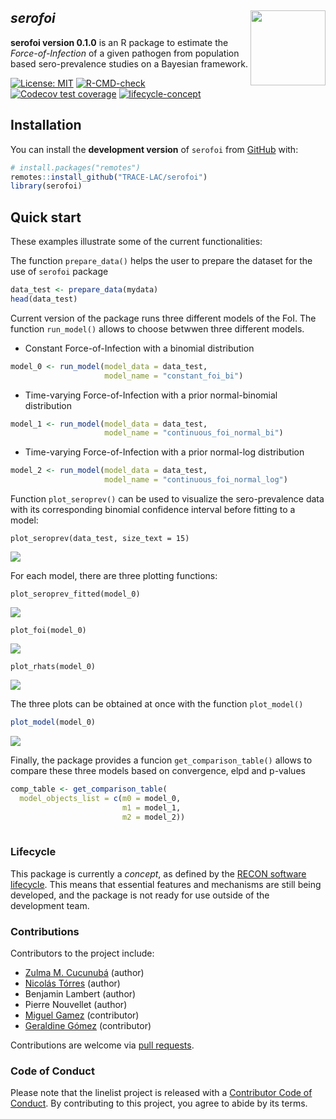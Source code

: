 
## *serofoi*<img src="man/figures/serofoi-logo.png" align="right" width="120" />

__serofoi version 0.1.0__ is an R package to estimate the *Force-of-Infection* of a given pathogen from population based sero-prevalence studies on a Bayesian framework.

<!-- badges: start -->

[![License:
MIT](https://img.shields.io/badge/License-MIT-yellow.svg)](https://opensource.org/licenses/MIT)
[![R-CMD-check](https://github.com/epiverse-trace/readepi/actions/workflows/R-CMD-check.yaml/badge.svg)](https://github.com/TRACE-LAC/serofoi/actions/workflows/R-CMD-check.yaml)
[![Codecov test
coverage](https://codecov.io/gh/epiverse-trace/readepi/branch/main/graph/badge.svg)](https://github.com/TRACE-LAC/serofoi?branch=dev)
[![lifecycle-concept](https://raw.githubusercontent.com/reconverse/reconverse.github.io/master/images/badge-concept.svg)](https://www.reconverse.org/lifecycle.html#concept)
<!-- badges: end -->

## Installation

You can install the **development version** of `serofoi` from
[GitHub](https://github.com/) with:

``` r
# install.packages("remotes")
remotes::install_github("TRACE-LAC/serofoi")
library(serofoi)
```

## Quick start

These examples illustrate some of the current functionalities:

The function `prepare_data()` helps the user to prepare the dataset for the use of `serofoi` package

``` r
data_test <- prepare_data(mydata)
head(data_test)
```

Current version of the package runs three different models of the FoI. The function `run_model()` allows to choose betwwen three different models.


- Constant Force-of-Infection with a binomial distribution
``` r
model_0 <- run_model(model_data = data_test,
                     model_name = "constant_foi_bi")
``` 

- Time-varying Force-of-Infection with a prior normal-binomial distribution
``` r
model_1 <- run_model(model_data = data_test,
                     model_name = "continuous_foi_normal_bi")
```

- Time-varying Force-of-Infection with a prior normal-log distribution
``` r
model_2 <- run_model(model_data = data_test,
                     model_name = "continuous_foi_normal_log")
``` 

Function `plot_seroprev()` can be used to visualize the sero-prevalence data with its corresponding binomial confidence interval before fitting to a model:
```
plot_seroprev(data_test, size_text = 15)
```
![](man/figures/plot_seroprev_example.png)

For each model, there are three plotting functions:
```
plot_seroprev_fitted(model_0)
``` 
![](man/figures/plot_seroprev_fitted_example.png)


```
plot_foi(model_0)
``` 
![](man/figures/plot_foi_example.png)


```
plot_rhats(model_0)
``` 
![](man/figures/plot_rhats_example.png)


The three plots can be obtained at once with the function `plot_model()`
``` r
plot_model(model_0)
```
![](man/figures/plot_model_example.png)


Finally, the package provides a funcion `get_comparison_table()`  allows to compare these three models based on convergence, elpd and p-values

``` r
comp_table <- get_comparison_table(
  model_objects_list = c(m0 = model_0,
                         m1 = model_1,
                         m2 = model_2))
                         
``` 




### Lifecycle

This package is currently a *concept*, as defined by the [RECON software
lifecycle](https://www.reconverse.org/lifecycle.html). This means that
essential features and mechanisms are still being developed, and the
package is not ready for use outside of the development team.

### Contributions

Contributors to the project include:

- [Zulma M. Cucunubá](https://github.com/zmcucunuba) (author)
- [Nicolás Tórres](https://github.com/ntorresd) (author)
- Benjamin Lambert (author)
- Pierre Nouvellet (author)
- [Miguel Gamez](https://github.com/megamezl) (contributor)
- [Geraldine Gómez](https://github.com/GeraldineGomez) (contributor)

Contributions are welcome via [pull
requests](https://github.com/TRACE-LAC/serofoi/pulls).


### Code of Conduct

Please note that the linelist project is released with a [Contributor
Code of
Conduct](https://contributor-covenant.org/version/2/0/CODE_OF_CONDUCT.html).
By contributing to this project, you agree to abide by its terms.
